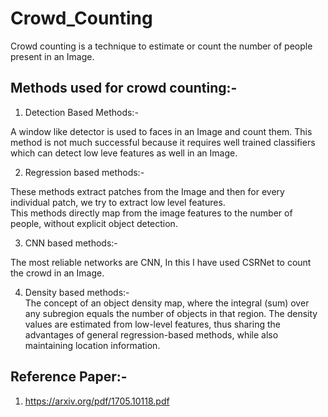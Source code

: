 # Crowd_Counting
Crowd counting is a technique to estimate or count the number of people present in an Image. 

## Methods used for crowd counting:-

1. Detection Based Methods:-  

A window like detector is used to faces in an Image and count them. This method is not much successful because it requires well trained classifiers which can detect low leve features as well in an Image.  

2. Regression based methods:-  

These methods extract patches from the Image and then for every individual patch, we try to extract low level features.  
This methods directly map from the image features to the number of people, without explicit object detection.  

3. CNN based methods:-  

The most reliable networks are CNN, In this I have used CSRNet to count the crowd in an Image.  

4. Density based methods:-  
The concept of an object density map, where the integral (sum) over any subregion equals the number of objects in that region. The density values are estimated from low-level features, thus sharing the advantages of general regression-based methods, while also maintaining location information. 


## Reference Paper:-

1. https://arxiv.org/pdf/1705.10118.pdf  
